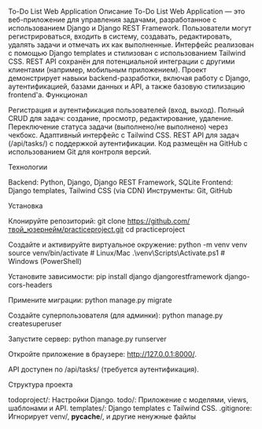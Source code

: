 To-Do List Web Application
Описание
To-Do List Web Application — это веб-приложение для управления задачами, разработанное с использованием Django и Django REST Framework. Пользователи могут регистрироваться, 
входить в систему, создавать, редактировать, удалять задачи и отмечать их как выполненные. Интерфейс реализован с помощью Django templates и стилизован с использованием Tailwind CSS.
REST API сохранён для потенциальной интеграции с другими клиентами (например, мобильным приложением).
Проект демонстрирует навыки backend-разработки, включая работу с Django, аутентификацией, базами данных и API, а также базовую стилизацию frontend'а.
Функционал

Регистрация и аутентификация пользователей (вход, выход).
Полный CRUD для задач: создание, просмотр, редактирование, удаление.
Переключение статуса задачи (выполнено/не выполнено) через чекбокс.
Адаптивный интерфейс с Tailwind CSS.
REST API для задач (/api/tasks/) с поддержкой аутентификации.
Код размещён на GitHub с использованием Git для контроля версий.

Технологии

Backend: Python, Django, Django REST Framework, SQLite
Frontend: Django templates, Tailwind CSS (via CDN)
Инструменты: Git, GitHub

Установка

Клонируйте репозиторий:
git clone https://github.com/твой_юзернейм/practiceproject.git
cd practiceproject


Создайте и активируйте виртуальное окружение:
python -m venv venv
source venv/bin/activate  # Linux/Mac
.\venv\Scripts\Activate.ps1  # Windows (PowerShell)


Установите зависимости:
pip install django djangorestframework django-cors-headers


Примените миграции:
python manage.py migrate


Создайте суперпользователя (для админки):
python manage.py createsuperuser


Запустите сервер:
python manage.py runserver


Откройте приложение в браузере: http://127.0.0.1:8000/.

API доступен по /api/tasks/ (требуется аутентификация).

Структура проекта

todoproject/: Настройки Django.
todo/: Приложение с моделями, views, шаблонами и API.
templates/: Django templates с Tailwind CSS.
.gitignore: Игнорирует venv/, __pycache__/, и другие ненужные файлы

